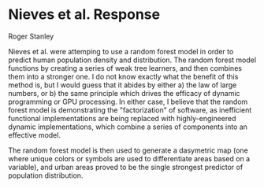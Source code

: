 # Nieves et al. Response
Roger Stanley

Nieves et al. were attemping to use a random forest model in order to predict human population density and distribution. The random forest model functions by creating a series of weak tree learners, and then combines them into a stronger one. I do not know exactly what the benefit of this method is, but I would guess that it abides by either a) the law of large numbers, or b) the same principle which drives the efficacy of dynamic programming or GPU processing. In either case, I believe that the random forest model is demonstrating the "factorization" of software, as inefficient functional implementations are being replaced with highly-engineered dynamic implementations, which combine a series of components into an effective model. 

The random forest model is then used to generate a dasymetric map (one where unique colors or symbols are used to differentiate areas based on a variable), and urban areas proved to be the single strongest predictor of population distribution.
